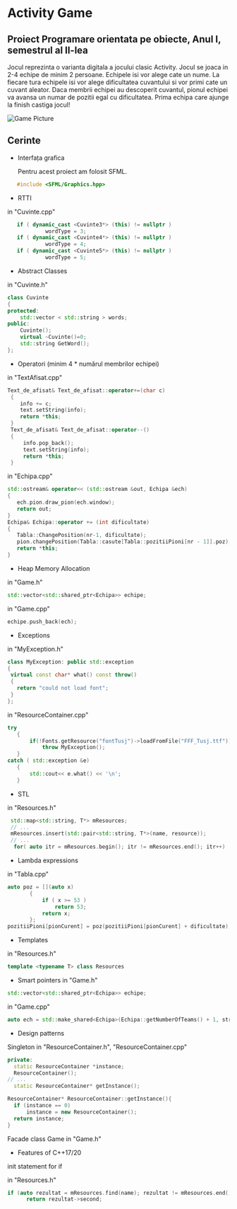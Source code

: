 # Activity Game
## Proiect Programare orientata pe obiecte, Anul I, semestrul al II-lea

Jocul reprezinta o varianta digitala a jocului clasic Activity. Jocul se joaca in 2-4 echipe de minim 2 persoane. Echipele isi vor alege cate un nume. La fiecare tura echipele isi vor alege dificultatea cuvantului si vor primi cate un cuvant aleator. Daca membrii echipei au descoperit cuvantul, pionul echipei va avansa un numar de pozitii egal cu dificultatea. Prima echipa care ajunge la finish castiga jocul!

![Game Picture](https://github.com/lauratender/UniversityProjects/blob/master/Programare%20orientata%20pe%20obiecte/Activity/GamePic.PNG?raw=true)

## Cerinte

* Interfața grafica 
   
   Pentru acest proiect am folosit SFML.
   
```cpp
   #include <SFML/Graphics.hpp>
```

* RTTI 

in "Cuvinte.cpp"
```cpp
   if ( dynamic_cast <Cuvinte3*> (this) != nullptr )
            wordType = 3;
   if ( dynamic_cast <Cuvinte4*> (this) != nullptr )
            wordType = 4;
   if ( dynamic_cast <Cuvinte5*> (this) != nullptr )
            wordType = 5;
```

* Abstract Classes 

in "Cuvinte.h"
```cpp
class Cuvinte
{
protected:
    std::vector < std::string > words;
public:
    Cuvinte();
    virtual ~Cuvinte()=0;
    std::string GetWord();
};
```

* Operatori (minim 4 * numărul membrilor echipei)

in "TextAfisat.cpp"
```cpp
Text_de_afisat& Text_de_afisat::operator+=(char c)
 {
    info += c;
    text.setString(info);
    return *this;
 }
 Text_de_afisat& Text_de_afisat::operator--()
 {
     info.pop_back();
     text.setString(info);
     return *this;
 }
 ```
 in "Echipa.cpp"
 ```cpp
 std::ostream& operator<< (std::ostream &out, Echipa &ech)
{
    ech.pion.draw_pion(ech.window);
    return out;
}
Echipa& Echipa::operator += (int dificultate)
 {
    Tabla::ChangePosition(nr-1, dificultate);
    pion.changePosition(Tabla::casute[Tabla::pozitiiPioni[nr - 1]].poz);
    return *this;
 }
  ```

* Heap Memory Allocation

in "Game.h"
```cpp
std::vector<std::shared_ptr<Echipa>> echipe;
  ```
 in "Game.cpp"
 ```cpp
echipe.push_back(ech);
  ```
 * Exceptions
 
 in "MyException.h"
 ```cpp
 class MyException: public std::exception
{
  virtual const char* what() const throw()
  {
    return "could not load font";
  }
};
```
in "ResourceContainer.cpp"
 ```cpp
try
    {
        if(!Fonts.getResource("fontTusj")->loadFromFile("FFF_Tusj.ttf"))
            throw MyException();
    }
catch ( std::exception &e)
    {
        std::cout<< e.what() << '\n';
    }
```

* STL

in "Resources.h"
 ```cpp
  std::map<std::string, T*> mResources;
  // ...
  mResources.insert(std::pair<std::string, T*>(name, resource));
  // ...
   for( auto itr = mResources.begin(); itr != mResources.end(); itr++)
 ```
 
 * Lambda expressions
 
 in "Tabla.cpp"
 ```cpp
 auto poz = [](auto x)
        {
            if ( x >= 53 )
                return 53;
            return x;
        };
 pozitiiPioni[pionCurent] = poz(pozitiiPioni[pionCurent] + dificultate);
  ```
  
  * Templates
  
  in  "Resources.h"
  ```cpp
  template <typename T> class Resources
   ```
   
   * Smart pointers 
  in "Game.h"
  ```cpp
  std::vector<std::shared_ptr<Echipa>> echipe;
  ```
  in "Game.cpp"
  ```cpp
  auto ech = std::make_shared<Echipa>(Echipa::getNumberOfTeams() + 1, strNume, window);
  ```
  
  * Design patterns 
  
  Singleton in "ResourceContainer.h", "ResourceContainer.cpp"
  ```cpp
  private:
    static ResourceContainer *instance;
    ResourceContainer();
// ...
    static ResourceContainer* getInstance();
  ```
  ```cpp
  ResourceContainer* ResourceContainer::getInstance(){
    if (instance == 0)
        instance = new ResourceContainer();
    return instance;
  }
  ```
  
  Facade
  class Game in "Game.h"
  
  * Features of C++17/20
  
  init statement for if
  
  in "Resources.h"
  ```cpp
  if (auto rezultat = mResources.find(name); rezultat != mResources.end())
        return rezultat->second;
   ```

